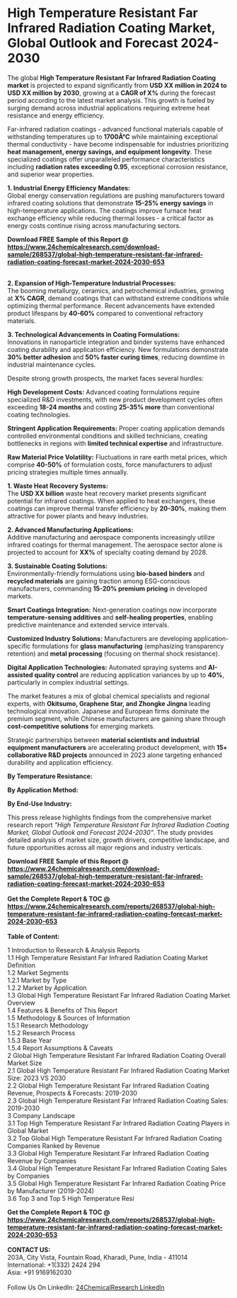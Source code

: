 <h1>High Temperature Resistant Far Infrared Radiation Coating Market, Global Outlook and Forecast 2024-2030</h1><p>The global <strong>High Temperature Resistant Far Infrared Radiation Coating market</strong> is projected to expand significantly from <strong>USD XX million in 2024 to USD XX million by 2030</strong>, growing at a <strong>CAGR of X%</strong> during the forecast period according to the latest market analysis. This growth is fueled by surging demand across industrial applications requiring extreme heat resistance and energy efficiency.</p><p>Far-infrared radiation coatings - advanced functional materials capable of withstanding temperatures up to <strong>1700Â°C</strong> while maintaining exceptional thermal conductivity - have become indispensable for industries prioritizing <strong>heat management, energy savings, and equipment longevity</strong>. These specialized coatings offer unparalleled performance characteristics including <strong>radiation rates exceeding 0.95</strong>, exceptional corrosion resistance, and superior wear properties.</p><p><strong>1. Industrial Energy Efficiency Mandates:</strong><br>
Global energy conservation regulations are pushing manufacturers toward infrared coating solutions that demonstrate <strong>15-25% energy savings</strong> in high-temperature applications. The coatings improve furnace heat exchange efficiency while reducing thermal losses - a critical factor as energy costs continue rising across manufacturing sectors.</p><div><b>Download FREE Sample of this Report @ 
            <a href="https://www.24chemicalresearch.com/download-sample/268537/global-high-temperature-resistant-far-infrared-radiation-coating-forecast-market-2024-2030-653">
            https://www.24chemicalresearch.com/download-sample/268537/global-high-temperature-resistant-far-infrared-radiation-coating-forecast-market-2024-2030-653</a></b></div><br><p><strong>2. Expansion of High-Temperature Industrial Processes:</strong><br>
The booming metallurgy, ceramics, and petrochemical industries, growing at <strong>X% CAGR</strong>, demand coatings that can withstand extreme conditions while optimizing thermal performance. Recent advancements have extended product lifespans by <strong>40-60%</strong> compared to conventional refractory materials.</p><p><strong>3. Technological Advancements in Coating Formulations:</strong><br>
Innovations in nanoparticle integration and binder systems have enhanced coating durability and application efficiency. New formulations demonstrate <strong>30% better adhesion</strong> and <strong>50% faster curing times</strong>, reducing downtime in industrial maintenance cycles.</p><p>Despite strong growth prospects, the market faces several hurdles:</p><p><strong>High Development Costs:</strong> Advanced coating formulations require specialized R&amp;D investments, with new product development cycles often exceeding <strong>18-24 months</strong> and costing <strong>25-35% more</strong> than conventional coating technologies.</p><p><strong>Stringent Application Requirements:</strong> Proper coating application demands controlled environmental conditions and skilled technicians, creating bottlenecks in regions with <strong>limited technical expertise</strong> and infrastructure.</p><p><strong>Raw Material Price Volatility:</strong> Fluctuations in rare earth metal prices, which comprise <strong>40-50%</strong> of formulation costs, force manufacturers to adjust pricing strategies multiple times annually.</p><p><strong>1. Waste Heat Recovery Systems:</strong><br>
The <strong>USD XX billion</strong> waste heat recovery market presents significant potential for infrared coatings. When applied to heat exchangers, these coatings can improve thermal transfer efficiency by <strong>20-30%</strong>, making them attractive for power plants and heavy industries.</p><p><strong>2. Advanced Manufacturing Applications:</strong><br>
Additive manufacturing and aerospace components increasingly utilize infrared coatings for thermal management. The aerospace sector alone is projected to account for <strong>XX%</strong> of specialty coating demand by 2028.</p><p><strong>3. Sustainable Coating Solutions:</strong><br>
Environmentally-friendly formulations using <strong>bio-based binders</strong> and <strong>recycled materials</strong> are gaining traction among ESG-conscious manufacturers, commanding <strong>15-20% premium pricing</strong> in developed markets.</p><p><strong>Smart Coatings Integration:</strong> Next-generation coatings now incorporate <strong>temperature-sensing additives</strong> and <strong>self-healing properties</strong>, enabling predictive maintenance and extended service intervals.</p><p><strong>Customized Industry Solutions:</strong> Manufacturers are developing application-specific formulations for <strong>glass manufacturing</strong> (emphasizing transparency retention) and <strong>metal processing</strong> (focusing on thermal shock resistance).</p><p><strong>Digital Application Technologies:</strong> Automated spraying systems and <strong>AI-assisted quality control</strong> are reducing application variances by up to <strong>40%</strong>, particularly in complex industrial settings.</p><p>The market features a mix of global chemical specialists and regional experts, with <strong>Okitsumo, Graphene Star, and Zhongke Jingna</strong> leading technological innovation. Japanese and European firms dominate the premium segment, while Chinese manufacturers are gaining share through <strong>cost-competitive solutions</strong> for emerging markets.</p><p>Strategic partnerships between <strong>material scientists and industrial equipment manufacturers</strong> are accelerating product development, with <strong>15+ collaborative R&amp;D projects</strong> announced in 2023 alone targeting enhanced durability and application efficiency.</p><p><strong>By Temperature Resistance:</strong></p><p><strong>By Application Method:</strong></p><p><strong>By End-Use Industry:</strong></p><p>This press release highlights findings from the comprehensive market research report <em>"High Temperature Resistant Far Infrared Radiation Coating Market, Global Outlook and Forecast 2024-2030"</em>. The study provides detailed analysis of market size, growth drivers, competitive landscape, and future opportunities across all major regions and industry verticals.</p><div><b>Download FREE Sample of this Report @ 
            <a href="https://www.24chemicalresearch.com/download-sample/268537/global-high-temperature-resistant-far-infrared-radiation-coating-forecast-market-2024-2030-653">
            https://www.24chemicalresearch.com/download-sample/268537/global-high-temperature-resistant-far-infrared-radiation-coating-forecast-market-2024-2030-653</a></b></div><br><div><b>Get the Complete Report & TOC @ 
            <a href="https://www.24chemicalresearch.com/reports/268537/global-high-temperature-resistant-far-infrared-radiation-coating-forecast-market-2024-2030-653">
            https://www.24chemicalresearch.com/reports/268537/global-high-temperature-resistant-far-infrared-radiation-coating-forecast-market-2024-2030-653</a></b></div><br>
            <b>Table of Content:</b><p>1 Introduction to Research & Analysis Reports<br />
    1.1 High Temperature Resistant Far Infrared Radiation Coating Market Definition<br />
    1.2 Market Segments<br />
        1.2.1 Market by Type<br />
        1.2.2 Market by Application<br />
    1.3 Global High Temperature Resistant Far Infrared Radiation Coating Market Overview<br />
    1.4 Features & Benefits of This Report<br />
    1.5 Methodology & Sources of Information<br />
        1.5.1 Research Methodology<br />
        1.5.2 Research Process<br />
        1.5.3 Base Year<br />
        1.5.4 Report Assumptions & Caveats<br />
2 Global High Temperature Resistant Far Infrared Radiation Coating Overall Market Size<br />
    2.1 Global High Temperature Resistant Far Infrared Radiation Coating Market Size: 2023 VS 2030<br />
    2.2 Global High Temperature Resistant Far Infrared Radiation Coating Revenue, Prospects & Forecasts: 2019-2030<br />
    2.3 Global High Temperature Resistant Far Infrared Radiation Coating Sales: 2019-2030<br />
3 Company Landscape<br />
    3.1 Top High Temperature Resistant Far Infrared Radiation Coating Players in Global Market<br />
    3.2 Top Global High Temperature Resistant Far Infrared Radiation Coating Companies Ranked by Revenue<br />
    3.3 Global High Temperature Resistant Far Infrared Radiation Coating Revenue by Companies<br />
    3.4 Global High Temperature Resistant Far Infrared Radiation Coating Sales by Companies<br />
    3.5 Global High Temperature Resistant Far Infrared Radiation Coating Price by Manufacturer (2019-2024)<br />
    3.6 Top 3 and Top 5 High Temperature Resi</p><div><b>Get the Complete Report & TOC @ 
            <a href="https://www.24chemicalresearch.com/reports/268537/global-high-temperature-resistant-far-infrared-radiation-coating-forecast-market-2024-2030-653">
            https://www.24chemicalresearch.com/reports/268537/global-high-temperature-resistant-far-infrared-radiation-coating-forecast-market-2024-2030-653</a></b></div><br><b>CONTACT US:</b><br>
            203A, City Vista, Fountain Road, Kharadi, Pune, India - 411014<br>
            International: +1(332) 2424 294<br>
            Asia: +91 9169162030 <br><br>
            Follow Us On LinkedIn: <a href="https://www.linkedin.com/company/24chemicalresearch/">24ChemicalResearch LinkedIn</a>